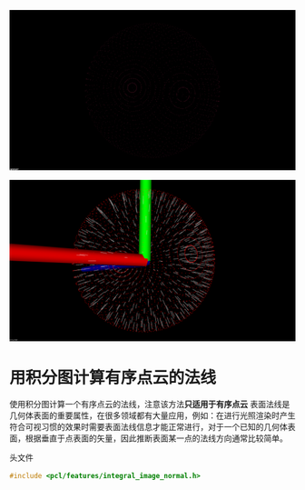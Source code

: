 ![原](./imgs/2.png)

![新](./imgs/1.png)

# 用积分图计算有序点云的法线

使用积分图计算一个有序点云的法线，注意该方法**只适用于有序点云**
表面法线是几何体表面的重要属性，在很多领域都有大量应用，例如：在进行光照渲染时产生符合可视习惯的效果时需要表面法线信息才能正常进行，对于一个已知的几何体表面，根据垂直于点表面的矢量，因此推断表面某一点的法线方向通常比较简单。

头文件

```c++
#include <pcl/features/integral_image_normal.h>
```

